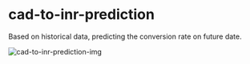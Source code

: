 # cad-to-inr-prediction
Based on historical data, predicting the conversion rate on future date.

![cad-to-inr-prediction-img](https://github.com/iriteshnagpal/cad-to-inr-prediction/assets/105557892/d83760af-1f91-4138-a495-752a9b7e1f44)
